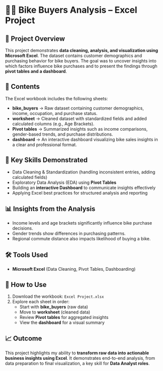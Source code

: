 # 🚴‍♂️ Bike Buyers Analysis – Excel Project  

## 📌 Project Overview  
This project demonstrates **data cleaning, analysis, and visualization using Microsoft Excel**. The dataset contains customer demographics and purchasing behavior for bike buyers. The goal was to uncover insights into which factors influence bike purchases and to present the findings through **pivot tables and a dashboard**.  

## 📂 Contents  
The Excel workbook includes the following sheets:  
- **bike_buyers** → Raw dataset containing customer demographics, income, occupation, and purchase status.  
- **worksheet** → Cleaned dataset with standardized fields and added calculated columns (e.g., Age Brackets).  
- **Pivot tables** → Summarized insights such as income comparisons, gender-based trends, and purchase distributions.  
- **dashboard** → An interactive dashboard visualizing bike sales insights in a clear and professional format.  

## 🔑 Key Skills Demonstrated  
- Data Cleaning & Standardization (handling inconsistent entries, adding calculated fields)  
- Exploratory Data Analysis (EDA) using **Pivot Tables**  
- Building an **interactive Dashboard** to communicate insights effectively  
- Applying Excel best practices for structured analysis and reporting  

## 📊 Insights from the Analysis  
- Income levels and age brackets significantly influence bike purchase decisions.  
- Gender trends show differences in purchasing patterns.  
- Regional commute distance also impacts likelihood of buying a bike.  

## 🛠️ Tools Used  
- **Microsoft Excel** (Data Cleaning, Pivot Tables, Dashboarding)  

## 🚀 How to Use  
1. Download the workbook: `Excel Project.xlsx`  
2. Explore each sheet in order:  
   - Start with **bike_buyers** (raw data)  
   - Move to **worksheet** (cleaned data)  
   - Review **Pivot tables** for aggregated insights  
   - View the **dashboard** for a visual summary  

## 📈 Outcome  
This project highlights my ability to **transform raw data into actionable business insights using Excel**. It demonstrates end-to-end analysis, from data preparation to final visualization, a key skill for **Data Analyst roles**.  
